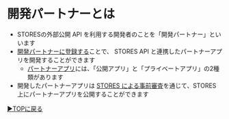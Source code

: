 # 開発パートナーとは
- STORESの外部公開 API を利用する開発者のことを「開発パートナー」といいます
- [開発パートナーに登録する](development-partner-signup.md)ことで、 STORES API と連携したパートナーアプリを開発することができます
  - [パートナーアプリ](partner-app.md)には、「公開アプリ」と「プライベートアプリ」の2種類があります
- 開発したパートナーアプリは [STORES による事前審査](partner-app-review.md)を通じて、STORES 上にパートナーアプリを公開することができます

[▶︎TOPに戻る](README.md)
